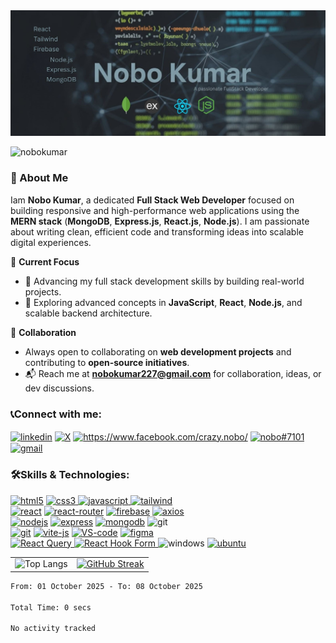 <img src="cover-photo.jpg" alt="banner-image" border="0">
 
<p align="left"> <img src="https://komarev.com/ghpvc/?username=nobokumar&label=Profile%20views&color=0e75b6&style=flat" alt="nobokumar" /> </p>

### 👋 About Me

Iam **Nobo Kumar**, a dedicated **Full Stack Web Developer** focused on building responsive and high-performance web applications using the **MERN stack** (**MongoDB**, **Express.js**, **React.js**, **Node.js**). I am passionate about writing clean, efficient code and transforming ideas into scalable digital experiences.

🌟 **Current Focus**  
- 🚀 Advancing my full stack development skills by building real-world projects.  
- 📘 Exploring advanced concepts in **JavaScript**, **React**, **Node.js**, and scalable backend architecture.

🤝 **Collaboration**  
- Always open to collaborating on **web development projects** and contributing to **open-source initiatives**.  
- 📬 Reach me at **nobokumar227@gmail.com** for collaboration, ideas, or dev discussions.


<h3 align="left">📞Connect with me:</h3>
<p align="left">
<a href="https://www.linkedin.com/in/nobo-kumar/" target="blank"><img align="center" src="https://custom-icon-badges.demolab.com/badge/LinkedIn-0A66C2?logo=linkedin-white&logoColor=fff" alt="linkedin"/></a>
 <a href="https://x.com/noboKumar227" target="blank"><img align="center" src="https://img.shields.io/badge/X-%23000000.svg?style=for-the-badge&logo=X&logoColor=white" alt="X"/></a>
<a href="https://www.facebook.com/crazy.nobo/" target="blank"><img align="center" src="https://img.shields.io/badge/Facebook-1877F2?style=for-the-badge&logo=facebook&logoColor=white" alt="https://www.facebook.com/crazy.nobo/"/></a>
<a href="https://discord.gg/nobo#7101" target="blank"><img align="center" src="https://img.shields.io/badge/Discord-7289DA?style=for-the-badge&logo=discord&logoColor=white" alt="nobo#7101"/></a>
<a href="mailto:nobokumar227@gmail.com" target="blank"><img align="center" src="https://img.shields.io/badge/Gmail-D14836?style=for-the-badge&logo=gmail&logoColor=white" alt="gmail"/></a>
</p>

<h3 align="left">🛠️Skills & Technologies:</h3>
<p align="left"> 
    <a href="https://www.w3.org/html/" target="_blank" rel="noreferrer"> <img src="https://ziadoua.github.io/m3-Markdown-Badges/badges/HTML/html2.svg"alt="html5"/></a>
    <a href="https://developer.mozilla.org/en-US/docs/Web/CSS "><img src="https://ziadoua.github.io/m3-Markdown-Badges/badges/CSS/css1.svg"  alt="css3"/> </a>
    <a href="https://developer.mozilla.org/en-US/docs/Web/JavaScript" target="_blank" rel="noreferrer"> <img src="https://ziadoua.github.io/m3-Markdown-Badges/badges/Javascript/javascript3.svg" alt="javascript"/>
    </a>
    <a href="https://tailwindcss.com/" target="_blank" rel="noreferrer"> <img src="https://ziadoua.github.io/m3-Markdown-Badges/badges/TailwindCSS/tailwindcss2.svg" alt="tailwind"/></a> 
 <br/>
    <a href="https://react.dev/" target="_blank" rel="noreferrer"> <img src="https://ziadoua.github.io/m3-Markdown-Badges/badges/React/react3.svg" alt="react"/></a>
     <a href="https://reactrouter.com/" target="_blank" rel="noreferrer"> <img src="https://img.shields.io/badge/React_Router-CA4245?style=for-the-badge&logo=react-router&logoColor=white" alt="react-router"/></a>
    <a href="https://firebase.google.com/" target="_blank" rel="noreferrer"> <img src="https://ziadoua.github.io/m3-Markdown-Badges/badges/Firebase/firebase1.svg" alt="firebase"/></a>
     <a href="https://axios-http.com/docs/intro" target="_blank" rel="noreferrer"> <img src="https://ziadoua.github.io/m3-Markdown-Badges/badges/Axios/axios1.svg" alt="axios"/></a>
 <br/>
     <a href="https://nodejs.org/en" target="_blank" rel="noreferrer"> <img src="https://ziadoua.github.io/m3-Markdown-Badges/badges/NodeJS/nodejs1.svg" alt="nodejs"/></a>
    <a href="https://expressjs.com/" target="_blank" rel="noreferrer"> <img src="https://ziadoua.github.io/m3-Markdown-Badges/badges/Express/express3.svg" alt="express"/></a>
    <a href="https://www.mongodb.com/" target="_blank" rel="noreferrer"> <img src="https://ziadoua.github.io/m3-Markdown-Badges/badges/MongoDB/mongodb1.svg" alt="mongodb"/></a>
 <img src="https://ziadoua.github.io/m3-Markdown-Badges/badges/JWT/jwt1.svg" alt="git"/>
 <br/>
    <a href="https://git-scm.com/" target="_blank" rel="noreferrer"> <img src="https://ziadoua.github.io/m3-Markdown-Badges/badges/Git/git1.svg" alt="git"/></a>
    <a href="https://vite.dev/" target="_blank" rel="noreferrer"> <img src="https://ziadoua.github.io/m3-Markdown-Badges/badges/ViteJS/vitejs2.svg" alt="vite-js"/></a>
    <a href="https://code.visualstudio.com/" target="_blank" rel="noreferrer"> <img src="https://ziadoua.github.io/m3-Markdown-Badges/badges/VisualStudioCode/visualstudiocode1.svg" alt="VS-code"/></a>
    <a href="https://www.figma.com/" target="_blank" rel="noreferrer"> <img src="https://ziadoua.github.io/m3-Markdown-Badges/badges/Figma/figma2.svg" alt="figma"/></a> 
 <br/>
 <a href="https://tanstack.com/query/latest" target="_blank" rel="noreferrer">
  <img src="https://img.shields.io/badge/React_Query-FF4154?style=for-the-badge&logo=reactquery&logoColor=white" alt="React Query"/>
</a>
 <a href="https://react-hook-form.com/" target="_blank" rel="noreferrer">
  <img src="https://img.shields.io/badge/React_Hook_Form-EC5990?style=for-the-badge&logo=reacthookform&logoColor=white" alt="React Hook Form"/>
</a>
   <img src="https://ziadoua.github.io/m3-Markdown-Badges/badges/Windows/windows1.svg" alt="windows"/>
    <a href="https://ubuntu.com/" target="_blank" rel="noreferrer"> <img src="https://ziadoua.github.io/m3-Markdown-Badges/badges/Ubuntu/ubuntu1.svg" alt="ubuntu"/></a>
    

<table>
  <tr>
    <td>
      <img src="https://github-readme-stats.vercel.app/api/top-langs/?username=noboKumar&layout=compact&theme=dark" alt="Top Langs" />
    </td>
    <td>
      <a href="https://git.io/streak-stats">
        <img src="https://streak-stats.demolab.com?user=noboKumar&theme=dark&border_radius=8" alt="GitHub Streak" />
      </a>
    </td>
  </tr>
</table>


<!--START_SECTION:waka-->

```txt
From: 01 October 2025 - To: 08 October 2025

Total Time: 0 secs

No activity tracked
```

<!--END_SECTION:waka-->
